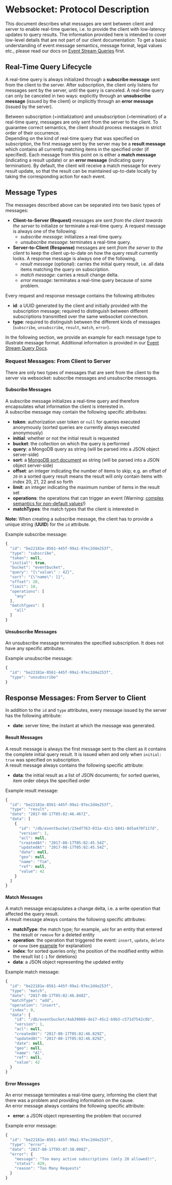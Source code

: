 # Websocket: Protocol Description

This document describes what messages are sent between client and server to enable real-time queries, i.e. to provide the client with low-latency updates to query results. The information provided here is intended to cover low-level details that are not part of our client documentation: To get a basic understanding of event message semantics, message format, legal values etc., please read our docs on [Event Stream Queries](./topics/realtime/#event-stream-queries) first. 

## Real-Time Query Lifecycle

A real-time query is always initialized through a **subscribe message** sent from the client to the server. After subscription, the client only listens for messages sent by the server, until the query is canceled. A real-time query can only be canceled in two ways: explicitly through an **unsubscribe message** (issued by the client) or implicitly through an **error message** (issued by the server). 

Between subscription (=initialization) and unsubscription (=termination) of a real-time query, messages are only sent from the server to the client. To guarantee correct semantics, the client should process messages in strict order of their occurrence.  
Depending on the kind of real-time query that was specified on subscription, the first message sent by the server may be a **result message** which contains all currently matching items in the specified order (if specified). Each message from this point on is either a **match message** (indicating a result update) or an **error message** (indicating query termination). By default, the client will receive a match message for every result update, so that the result can be maintained up-to-date locally by taking the corresponding action for each event. 

## Message Types

The messages described above can be separated into two basic types of messages:  

- **Client-to-Server (Request)** messages are sent *from the client towards the server* to initialize or terminate a real-time query. A request message is always one of the following:
    - *subscribe message*: initializes a real-time query.
    - *unsubscribe message*: terminates a real-time query.
- **Server-to-Client (Response)** messages are sent *from the server to the client* to keep the client up-to-date on how the query result currently looks. A response message is always one of the following.
    - *result message* (optional): carries the initial query result, i.e. all data items matching the query on subscription.
    - *match message*: carries a result change delta.
    - *error message*: terminates a real-time query because of some problem.

Every request and response message contains the following attributes:

- **id**: a UUID generated by the client and initially provided with the subscription message; required to distinguish between different subscriptions transmitted over the same websocket connection.
- **type**: required to distinguish between the different kinds of messages (`subscribe`, `unsubscribe`, `result`, `match`, `error`).

In the following section, we provide an example for each message type to illustrate message format. Additional information is provided in our [Event Stream Query Docs](./topics/realtime/#event-stream-queries). 

### Request Messages: From Client to Server

There are only two types of messages that are sent from the client to the server via websocket: subscribe messages and unsubscribe messages.

#### Subscribe Messages

A subscribe message initializes a real-time query and therefore encapsulates what information the client is interested in.  
A subscribe message may contain the following specific attributes:

- **token**: authorization user token or `null` for queries executed anonymously (sorted queries are currently always executed anonymously)
- **initial**: whether or not the initial result is requested
- **bucket**: the collection on which the query is performed
- **query**: a MongoDB query as string (will be parsed into a JSON object server-side)
- **sort**: a [MongoDB sort document](https://docs.mongodb.com/manual/reference/method/cursor.sort/) as string (will be parsed into a JSON object server-side)
- **offset**: an integer indicating the number of items to skip; e.g. an offset of `20` in a sorted query result means the result will only contain items with index 20, 21, 22 and so forth
- **limit**: an integer indicating the maximum number of items in the result set
- **operations**: the operations that can trigger an event (Warning: [complex semantics for non-default values](./topics/realtime/#example-subscription-and-events)!)
- **matchTypes**: the match types that the client is interested in

<div class="note"><strong>Note:</strong> 
When creating a subscribe message, the client has to provide a unique string (<b>UUID</b>) for the <code>id</code> attribute.
</div> 

Example subscribe message:

```javascript
{
  "id": "be22181e-8561-445f-99a1-97ec2d4e253f",
  "type": "subscribe",
  "token": null,
  "initial": true,
  "bucket": "eventbucket",
  "query": "{\"value\" : 42}",
  "sort": "{\"name\": 1}",
  "offset": 20,
  "limit": 10,
  "operations": [
    "any"
  ],
  "matchTypes": [
    "all"
  ]
}
```

#### Unsubscribe Messages

An unsubscribe message terminates the specified subscription. It does not have any specific attributes.

Example unsubscribe message:

```javascript
{
  "id": "be22181e-8561-445f-99a1-97ec2d4e253f",
  "type": "unsubscribe"
}
```


## Response Messages: From Server to Client

In addition to the `id` and `type` attributes, every message issued by the server has the following attribute:
- **date**: server time; the instant at which the message was generated.

#### Result Messages

A result message is always the first message sent to the client as it contains the complete initial query result. It is issued when and only when `initial: true` was specified on subscription.  
A result message always contains the following specific attribute:

- **data**: the initial result as a list of JSON documents; for sorted queries, item order obeys the specified order

Example result message:

```javascript
{
  "id": "be22181e-8561-445f-99a1-97ec2d4e253f",
  "type": "result",
  "date": "2017-08-17T05:02:46.467Z",
  "data": [
    {
      "id": "/db/eventbucket/23edf763-031a-42c1-b841-0d5a470f117d",
      "version": 1,
      "acl": null,
      "createdAt": "2017-08-17T05:02:45.54Z",
      "updatedAt": "2017-08-17T05:02:45.54Z",
      "date": null,
      "geo": null,
      "name": "Tim",
      "ref": null,
      "value": 42
    }
  ]
}
```

#### Match Messages

A match message encapsulates a change delta, i.e. a write operation that affected the query result.  
A result message always contains the following specific attributes:

- **matchType**: the match type; for example, `add` for an entity that entered the result or `remove` for a deleted entity
- **operation**: the operation that triggered the event: `insert`, `update`, `delete` or `none` (see [example](./topics/realtime/#example-subscription-and-events) for explanation)
- **index**: for sorted queries only; the position of the modified entity within the result list (`-1` for deletions)
- **data**: a JSON object representing the updated entity

Example match message:

```javascript
{
  "id": "be22181e-8561-445f-99a1-97ec2d4e253f",
  "type": "match",
  "date": "2017-08-17T05:02:46.848Z",
  "matchType": "add",
  "operation": "insert",
  "index": 0,
  "data": {
    "id": "/db/eventbucket/4ab39068-de17-45c2-b9b3-c571d7542c8b",
    "version": 1,
    "acl": null,
    "createdAt": "2017-08-17T05:02:46.829Z",
    "updatedAt": "2017-08-17T05:02:46.829Z",
    "date": null,
    "geo": null,
    "name": "Al",
    "ref": null,
    "value": 42
  }
}
```

#### Error Messages

An error message terminates a real-time query, informing the client that there was a problem and providing information on the cause.  
An error message always contains the following specific attribute:

- **error**: a JSON object representing the problem that occurred

Example error message:

```javascript
{
  "id": "be22181e-8561-445f-99a1-97ec2d4e253f",
  "type": "error",
  "date": "2017-08-17T05:07:38.008Z",
  "error": {
    "message": "Too many active subscriptions (only 20 allowed)!",
    "status": 429,
    "reason": "Too Many Requests"
  }
}
```

